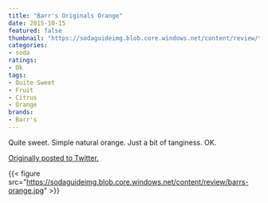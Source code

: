 ```yaml
---
title: "Barr's Originals Orange"
date: 2015-10-15
featured: false
thumbnail: "https://sodaguideimg.blob.core.windows.net/content/review/thumbs/barrs-orange.jpg"
categories:
- soda
ratings:
- Ok
tags:
- Quite Sweet
- Fruit
- Citrus
- Orange
brands:
- Barr's
---
```


Quite sweet. Simple natural orange. Just a bit of tanginess. OK.

[Originally posted to Twitter.](https://twitter.com/Cavorter/status/654715986965213186)

{{< figure src="https://sodaguideimg.blob.core.windows.net/content/review/barrs-orange.jpg" >}}

